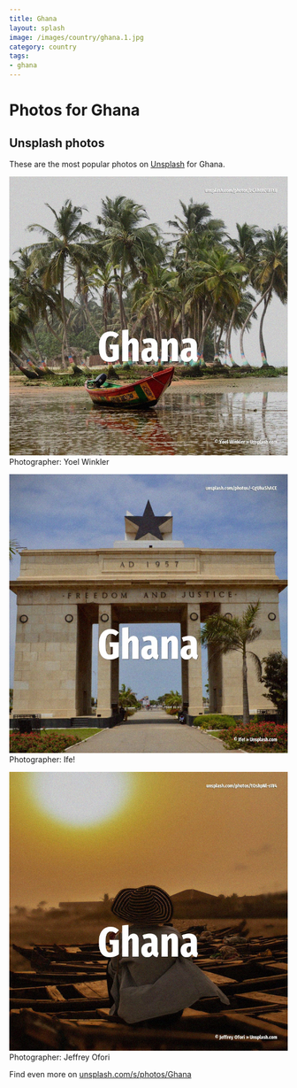 ```yaml
---
title: Ghana
layout: splash
image: /images/country/ghana.1.jpg
category: country
tags:
- ghana
---
```

# Photos for Ghana
 
## Unsplash photos
These are the most popular photos on [Unsplash](https://unsplash.com) for Ghana.
 
![Ghana](/images/country/ghana.1.jpg)
Photographer:  Yoel Winkler
 
![Ghana](/images/country/ghana.2.jpg)
Photographer:  Ife!
 
![Ghana](/images/country/ghana.3.jpg)
Photographer:  Jeffrey Ofori
 
Find even more on [unsplash.com/s/photos/Ghana](https://unsplash.com/s/photos/Ghana)
 
